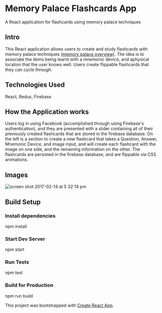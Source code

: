 # Memory Palace Flashcards App

A React application for flashcards using memory palace techniques

## Intro

This React application allows users to create and study flashcards with memory palace techniques <a href="https://en.wikipedia.org/wiki/Method_of_loci">(memory palace overview)</a>. The idea is to associate the items being learnt with a mnemonic device, and aphysical location that the user knows well. Users create flippable flashcards that they can cycle through.

## Technologies Used

React, Redux, Firebase

## How the Application works

Users log in using Facebook (accomplished through using Firebase's authentication), and they are presented with a slider containing all of their previously created flashcards that are stored in the firebase database. On the left is a section to create a new flashcard that takes a Question, Answer, Mnemonic Device, and image input, and will create each flashcard with the image on one side, and the remaining information on the other. The flashcards are persisted in the firebase database, and are flippable via CSS animations.

## Images

![screen shot 2017-02-14 at 5 32 14 pm](https://cloud.githubusercontent.com/assets/19242172/22955851/c1de440a-f2db-11e6-8dfc-9eaa4b313016.png)

## Build Setup

### Install dependencies
npm install

### Start Dev Server
npm start

### Run Tests
npm test

### Build for Production
npm run build

This project was bootstrapped with [Create React App](https://github.com/facebookincubator/create-react-app).

